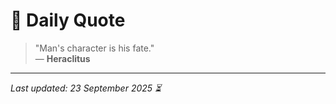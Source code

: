 # 📜 Daily Quote

> "Man's character is his fate."  
> — **Heraclitus**

---

_Last updated: 23 September 2025 ⏳_
